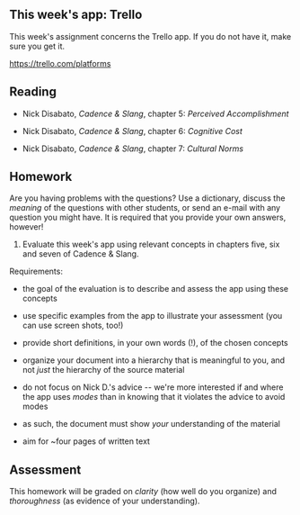 ## This week's app: Trello

This week's assignment concerns the Trello app. If you do not have it, make sure you get it.

<https://trello.com/platforms>

## Reading

* Nick Disabato, *Cadence & Slang*, chapter 5: *Perceived Accomplishment*

* Nick Disabato, *Cadence & Slang*, chapter 6: *Cognitive Cost*

* Nick Disabato, *Cadence & Slang*, chapter 7: *Cultural Norms*

## Homework

Are you having problems with the questions? Use a dictionary, discuss the
*meaning* of the questions with other students, or send an e-mail with any
question you might have. It is required that you provide your own answers,
however!

1. Evaluate this week's app using relevant concepts in chapters five, six and seven of Cadence & Slang.

Requirements:

- the goal of the evaluation is to describe and assess the app using these concepts

- use specific examples from the app to illustrate your assessment (you can use screen shots, too!)

- provide short definitions, in your own words (!), of the chosen concepts

- organize your document into a hierarchy that is meaningful to you, and not *just* the hierarchy of the source material

- do not focus on Nick D.'s advice -- we're more interested if and where the app uses *modes* than in knowing that it violates the advice to avoid modes

- as such, the document must show *your* understanding of the material

- aim for ~four pages of written text

## Assessment

This homework will be graded on *clarity* (how well do you organize) and *thoroughness* (as evidence of your understanding).
